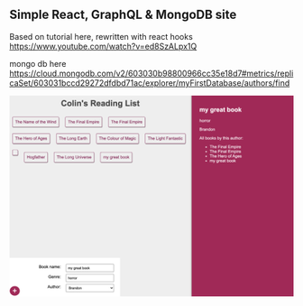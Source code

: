 ## Simple React, GraphQL & MongoDB site

Based on tutorial here, rewritten with react hooks
https://www.youtube.com/watch?v=ed8SzALpx1Q

mongo db here
https://cloud.mongodb.com/v2/603030b98800966cc35e18d7#metrics/replicaSet/603031bccd29272dfdbd71ac/explorer/myFirstDatabase/authors/find

![preview.png](preview.png 'Preview')
